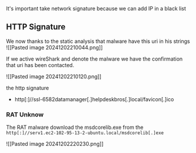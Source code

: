 It's important take network signature because we can add IP in a black list

## HTTP Signature

We now thanks to the static analysis that malware have this uri in his strings 
![[Pasted image 20241202210044.png]]

If we active wireShark and denote the malware we have the confirmation that uri has been contacted. 

![[Pasted image 20241202210120.png]]

the http signature 
- http[:]//ssl-6582datamanager[.]helpdeskbros[.]local/favicon[.]ico

### RAT Unknow
The RAT malware download the msdcorelib.exe from the `http[:]//serv1.ec2-102-95-13-2-ubuntu.local/msdcorelib[.]exe`

![[Pasted image 20241202220230.png]]

